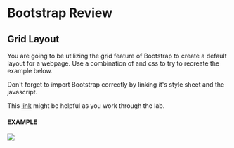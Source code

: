 # Bootstrap Review

## Grid Layout
You are going to be utilizing the grid feature of Bootstrap to create a default layout for a webpage.  Use a combination of <row> <col> and css to try to recreate the example below.  

Don't forget to import Bootstrap correctly by linking it's style sheet and the javascript.
  
This [link](https://getbootstrap.com/docs/5.3/layout/grid/) might be helpful as you work through the lab.

#### EXAMPLE

![](https://raw.githubusercontent.com/upperlinecode/GridGames/master/level_four_items.png)
